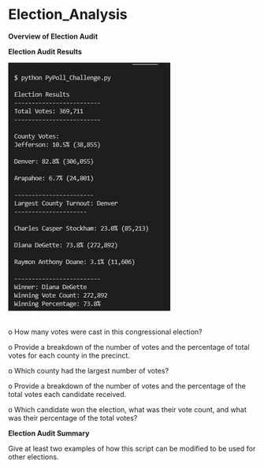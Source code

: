 # Election_Analysis


**Overview of Election Audit**


**Election Audit Results**

 ![D1_Election_Results](analysis/D1_Election_Results.png)<br><br>

   o	How many votes were cast in this congressional election?
        
   o	Provide a breakdown of the number of votes and the percentage of total votes for each county in the precinct.
        
   o	Which county had the largest number of votes?
        
   o	Provide a breakdown of the number of votes and the percentage of the total votes each candidate received.
       
   o	Which candidate won the election, what was their vote count, and what was their percentage of the total votes?



**Election Audit Summary**

Give at least two examples of how this script can be modified to be used for other elections.
